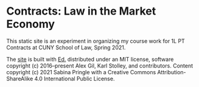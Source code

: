# Contracts: Law in the Market Economy

This static site is an experiment in organizing my course work for 1L PT Contracts at CUNY School of Law, Spring 2021.

The <a href="https://binipringle.github.io/contracts/">site</a> is built with <a href="https://minicomp.github.io/ed/">Ed.</a> distributed under an MIT license, software copyright (c) 2016–present Alex Gil, Karl Stolley, and contributors. Content copyright (c) 2021 Sabina Pringle with a Creative Commons Attribution-ShareAlike 4.0 International Public License.
